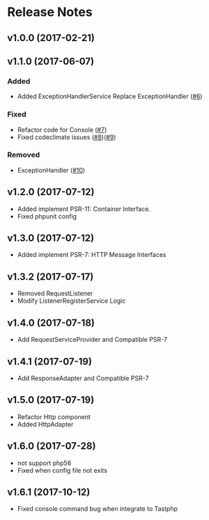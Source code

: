 # Release Notes

## v1.0.0 (2017-02-21)

## v1.1.0 (2017-06-07)
### Added 
* Added ExceptionHandlerService Replace ExceptionHandler ([#6](https://github.com/tastphp/framework/pull/6))

### Fixed
* Refactor code for Console ([#7](https://github.com/tastphp/framework/pull/7))
* Fixed codeclimate issues ([#8](https://github.com/tastphp/framework/pull/8))([#9](https://github.com/tastphp/framework/pull/9))

### Removed
* ExceptionHandler ([#10](https://github.com/tastphp/framework/pull/10))

## v1.2.0 (2017-07-12)
* Added implement PSR-11: Container Interface.
* Fixed phpunit config

## v1.3.0 (2017-07-12)
* Added implement PSR-7: HTTP Message Interfaces

## v1.3.2 (2017-07-17)
* Removed RequestListener
* Modify ListenerRegisterService Logic

## v1.4.0 (2017-07-18)
* Add RequestServiceProvider and Compatible PSR-7

## v1.4.1 (2017-07-19)
* Add ResponseAdapter and Compatible PSR-7

## v1.5.0 (2017-07-19)
* Refactor Http component
* Added HttpAdapter

## v1.6.0 (2017-07-28)
* not support php56
* Fixed when config file not exits

## v1.6.1 (2017-10-12)
* Fixed console command bug when integrate to Tastphp